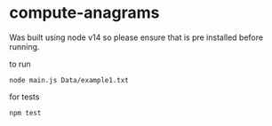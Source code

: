 # compute-anagrams

Was built using node v14 so please ensure that is pre installed before running.


to run 

```
node main.js Data/example1.txt
```

for tests

```
npm test
```
